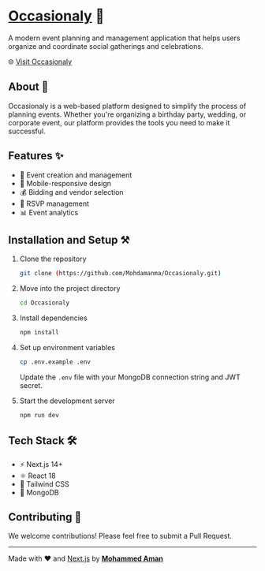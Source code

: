 # [Occasionaly](https://occasionaly.co) 🎉

A modern event planning and management application that helps users organize and coordinate social gatherings and celebrations.

🌐 [Visit Occasionaly](https://occasionaly.co)

## About 📖

Occasionaly is a web-based platform designed to simplify the process of planning events. Whether you're organizing a birthday party, wedding, or corporate event, our platform provides the tools you need to make it successful.

## Features ✨

- 📅 Event creation and management
- 📱 Mobile-responsive design
- 💰 Bidding and vendor selection
- 📨 RSVP management
- 📊 Event analytics

## Installation  and Setup ⚒️

1. Clone the repository

    ```bash
    git clone (https://github.com/Mohdamanma/Occasionaly.git)
    ```

2. Move into the project directory

    ```bash
    cd Occasionaly
    ```

3. Install dependencies

    ```bash
    npm install
    ```

4. Set up environment variables

    ```bash
    cp .env.example .env
    ```

    Update the `.env` file with your MongoDB connection string and JWT secret.

5. Start the development server

    ```bash
    npm run dev
    ```

## Tech Stack 🛠️

- ⚡ Next.js 14+
- ⚛️ React 18
- 🎨 Tailwind CSS
- 🍃 MongoDB

## Contributing 🤝

We welcome contributions! Please feel free to submit a Pull Request.

---

Made with ❤️ and [Next.js](https://nextjs.org/) by **[Mohammed Aman](https://github.com/Mohdamanma/ "⚡ Aman ⚡")** 
